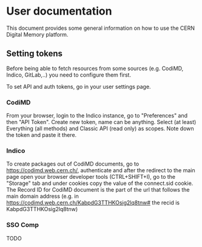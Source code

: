 # User documentation

This document provides some general information on how to use the CERN Digital Memory platform.

## Setting tokens

Before being able to fetch resources from some sources (e.g. CodiMD, Indico, GitLab,..) you need to configure them first.

To set API and auth tokens, go in your user settings page.

### CodiMD

From your browser, login to the Indico instance, go to "Preferences" and then "API Token". Create new token, name can be anything. Select (at least) Everything (all methods) and Classic API (read only) as scopes. Note down the token and paste it there.

### Indico

To create packages out of CodiMD documents, go to https://codimd.web.cern.ch/, authenticate and after the redirect to the main page open your browser developer tools (CTRL+SHIFT+I), go to the "Storage" tab and under cookies copy the value of the connect.sid cookie. The Record ID for CodiMD document is the part of the url that follows the main domain address (e.g. in https://codimd.web.cern.ch/KabpdG3TTHKOsig2lq8tnw# the recid is KabpdG3TTHKOsig2lq8tnw)

### SSO Comp

TODO
